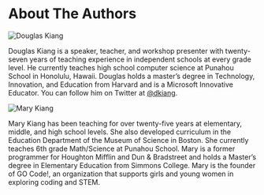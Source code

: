 # About The Authors

![Douglas Kiang](/static/courses/csintro/douglas-kiang-foto.jpg)

Douglas Kiang is a speaker, teacher, and workshop presenter with twenty-seven years of teaching experience in independent schools at every grade level. He currently teaches high school computer science at Punahou School in Honolulu, Hawaii. Douglas holds a master’s degree in Technology, Innovation, and Education from Harvard and is a Microsoft Innovative Educator. You can follow him on Twitter at [@dkiang](http://twitter.com/dkiang). 

![Mary Kiang](/static/courses/csintro/mary-kiang-foto.png)

Mary Kiang has been teaching for over twenty-five  years at elementary, middle, and high school levels. She also developed curriculum in the Education Department of the Museum of Science in Boston. She currently teaches 6th grade Math/Science at Punahou School. Mary is a former programmer for Houghton Mifflin and Dun & Bradstreet and holds a Master’s degree in Elementary Education from Simmons College. Mary is the founder of GO Code!, an organization that supports girls and young women in exploring coding and STEM.
